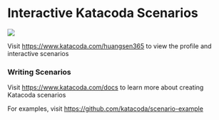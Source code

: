 # Interactive Katacoda Scenarios

[![](http://shields.katacoda.com/katacoda/huangsen365/count.svg)](https://www.katacoda.com/huangsen365 "Get your profile on Katacoda.com")

Visit https://www.katacoda.com/huangsen365 to view the profile and interactive scenarios

### Writing Scenarios
Visit https://www.katacoda.com/docs to learn more about creating Katacoda scenarios

For examples, visit https://github.com/katacoda/scenario-example
